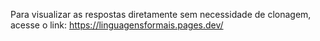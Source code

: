 Para visualizar as respostas diretamente sem necessidade de clonagem, acesse o link:
https://linguagensformais.pages.dev/
